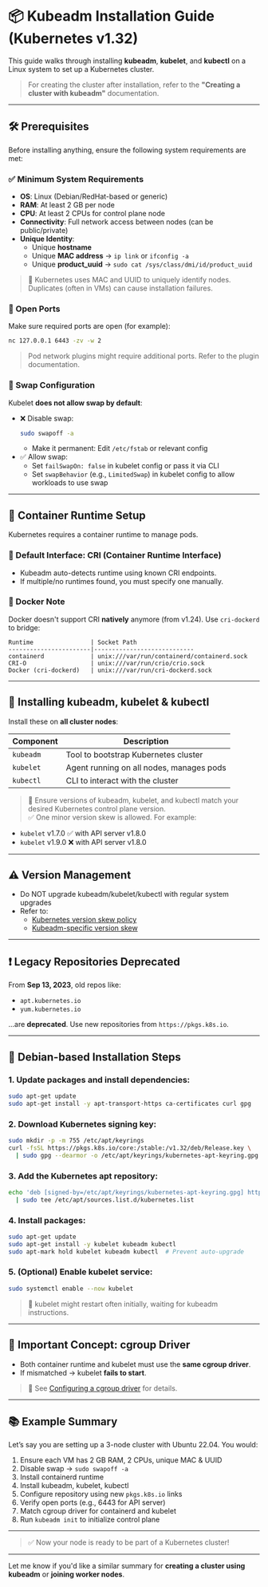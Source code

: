 
# 📦 Kubeadm Installation Guide (Kubernetes v1.32)

This guide walks through installing **kubeadm**, **kubelet**, and **kubectl** on a Linux system to set up a Kubernetes cluster.

> For creating the cluster after installation, refer to the **"Creating a cluster with kubeadm"** documentation.

---

## 🛠️ Prerequisites

Before installing anything, ensure the following system requirements are met:

### ✅ Minimum System Requirements
- **OS**: Linux (Debian/RedHat-based or generic)
- **RAM**: At least 2 GB per node
- **CPU**: At least 2 CPUs for control plane node
- **Connectivity**: Full network access between nodes (can be public/private)
- **Unique Identity**:
  - Unique **hostname**
  - Unique **MAC address** → `ip link` or `ifconfig -a`
  - Unique **product_uuid** → `sudo cat /sys/class/dmi/id/product_uuid`
> 📌 Kubernetes uses MAC and UUID to uniquely identify nodes. Duplicates (often in VMs) can cause installation failures.

### 🔌 Open Ports
Make sure required ports are open (for example):
```bash
nc 127.0.0.1 6443 -zv -w 2
```
> Pod network plugins might require additional ports. Refer to the plugin documentation.

### 🔁 Swap Configuration
Kubelet **does not allow swap by default**:
- ❌ Disable swap:
  ```bash
  sudo swapoff -a
  ```
  - Make it permanent: Edit `/etc/fstab` or relevant config
- ✅ Allow swap:
  - Set `failSwapOn: false` in kubelet config or pass it via CLI
  - Set `swapBehavior` (e.g., `LimitedSwap`) in kubelet config to allow workloads to use swap

---

## 🧱 Container Runtime Setup

Kubernetes requires a container runtime to manage pods.

### 🔧 Default Interface: **CRI** (Container Runtime Interface)
- Kubeadm auto-detects runtime using known CRI endpoints.
- If multiple/no runtimes found, you must specify one manually.

### 🐳 Docker Note
Docker doesn't support CRI **natively** anymore (from v1.24). Use `cri-dockerd` to bridge:
```text
Runtime                | Socket Path
-----------------------|----------------------------
containerd             | unix:///var/run/containerd/containerd.sock
CRI-O                  | unix:///var/run/crio/crio.sock
Docker (cri-dockerd)   | unix:///var/run/cri-dockerd.sock
```

---

## 🔧 Installing kubeadm, kubelet & kubectl

Install these on **all cluster nodes**:

| Component | Description |
|----------|-------------|
| `kubeadm` | Tool to bootstrap Kubernetes cluster |
| `kubelet` | Agent running on all nodes, manages pods |
| `kubectl` | CLI to interact with the cluster |

> 📌 Ensure versions of kubeadm, kubelet, and kubectl match your desired Kubernetes control plane version.  
> ✅ One minor version skew is allowed. For example:
- `kubelet` v1.7.0 ✅ with API server v1.8.0
- `kubelet` v1.9.0 ❌ with API server v1.8.0

---

## ⚠️ Version Management

- Do NOT upgrade kubeadm/kubelet/kubectl with regular system upgrades
- Refer to:
  - [Kubernetes version skew policy](https://kubernetes.io/releases/version-skew-policy/)
  - [Kubeadm-specific version skew](https://kubernetes.io/docs/setup/production-environment/tools/kubeadm/create-cluster-kubeadm/#version-skew-policy)

---

## ❗ Legacy Repositories Deprecated

From **Sep 13, 2023**, old repos like:
- `apt.kubernetes.io`
- `yum.kubernetes.io`

...are **deprecated**. Use new repositories from `https://pkgs.k8s.io`.

---

## 🧩 Debian-based Installation Steps

### 1. Update packages and install dependencies:
```bash
sudo apt-get update
sudo apt-get install -y apt-transport-https ca-certificates curl gpg
```

### 2. Download Kubernetes signing key:
```bash
sudo mkdir -p -m 755 /etc/apt/keyrings
curl -fsSL https://pkgs.k8s.io/core:/stable:/v1.32/deb/Release.key \
  | sudo gpg --dearmor -o /etc/apt/keyrings/kubernetes-apt-keyring.gpg
```

### 3. Add the Kubernetes apt repository:
```bash
echo 'deb [signed-by=/etc/apt/keyrings/kubernetes-apt-keyring.gpg] https://pkgs.k8s.io/core:/stable:/v1.32/deb/ /' \
  | sudo tee /etc/apt/sources.list.d/kubernetes.list
```

### 4. Install packages:
```bash
sudo apt-get update
sudo apt-get install -y kubelet kubeadm kubectl
sudo apt-mark hold kubelet kubeadm kubectl  # Prevent auto-upgrade
```

### 5. (Optional) Enable kubelet service:
```bash
sudo systemctl enable --now kubelet
```

> 📌 kubelet might restart often initially, waiting for kubeadm instructions.

---

## 🧠 Important Concept: cgroup Driver

- Both container runtime and kubelet must use the **same cgroup driver**.
- If mismatched → kubelet **fails to start**.

> 🔎 See [Configuring a cgroup driver](https://kubernetes.io/docs/tasks/administer-cluster/kubelet-config-file/#cgroup-driver-configuration) for details.

---

## 📚 Example Summary

Let’s say you are setting up a 3-node cluster with Ubuntu 22.04. You would:
1. Ensure each VM has 2 GB RAM, 2 CPUs, unique MAC & UUID
2. Disable swap → `sudo swapoff -a`
3. Install containerd runtime
4. Install kubeadm, kubelet, kubectl
5. Configure repository using new `pkgs.k8s.io` links
6. Verify open ports (e.g., 6443 for API server)
7. Match cgroup driver for containerd and kubelet
8. Run `kubeadm init` to initialize control plane

---

> ✅ Now your node is ready to be part of a Kubernetes cluster!

--- 

Let me know if you'd like a similar summary for **creating a cluster using kubeadm** or **joining worker nodes**.

